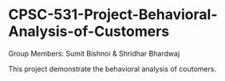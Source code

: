 # CPSC-531-Project-Behavioral-Analysis-of-Customers
Group Members: Sumit Bishnoi & Shridhar Bhardwaj


This project demonstrate the behavioral analysis of coutomers.
